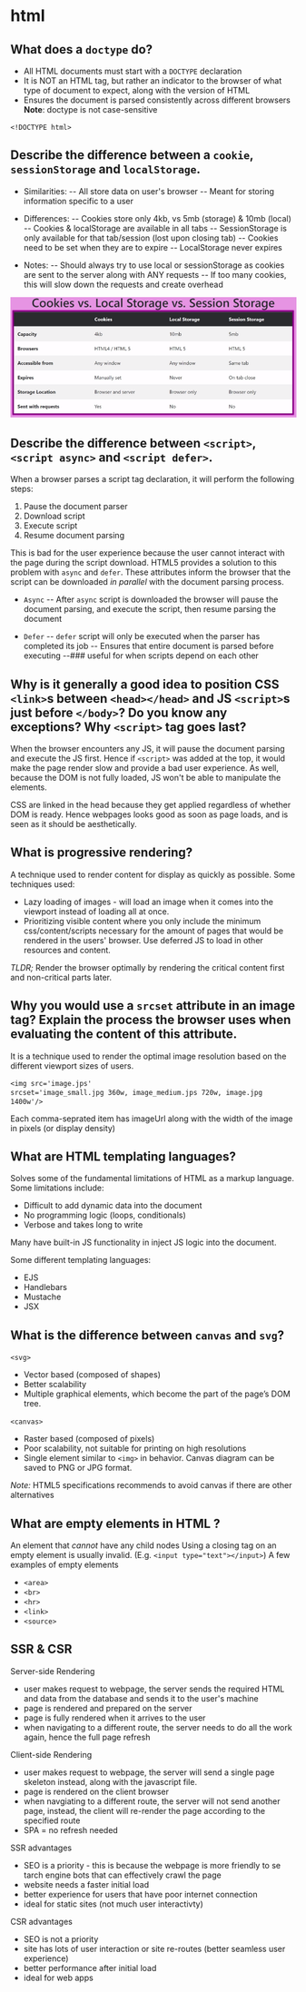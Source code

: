 # html

## What does a `doctype` do?

- All HTML documents must start with a `DOCTYPE` declaration
- It is NOT an HTML tag, but rather an indicator to the browser of what type of document to expect, along with the version of HTML
- Ensures the document is parsed consistently across different browsers
  **Note**: doctype is not case-sensitive

```
<!DOCTYPE html>
```

## Describe the difference between a `cookie`, `sessionStorage` and `localStorage`.

- Similarities:
  -- All store data on user's browser
  -- Meant for storing information specific to a user

- Differences:
  -- Cookies store only 4kb, vs 5mb (storage) & 10mb (local)
  -- Cookies & localStorage are available in all tabs
  -- SessionStorage is only available for that tab/session (lost upon closing tab)
  -- Cookies need to be set when they are to expire
  -- LocalStorage never expires

- Notes:
  -- Should always try to use local or sessionStorage as cookies are sent to the server along with ANY requests
  -- If too many cookies, this will slow down the requests and create overhead

![Cookies, LocalStorage & SesstionStorage](./assets/storage.png?raw=true)

## Describe the difference between `<script>`, `<script async>` and `<script defer>`.

When a browser parses a script tag declaration, it will perform the following steps:

1. Pause the document parser
2. Download script
3. Execute script
4. Resume document parsing

This is bad for the user experience because the user cannot interact with the page during the script download.
HTML5 provides a solution to this problem with `async` and `defer`. These attributes inform the browser that the script can be downloaded _in parallel_ with the document parsing process.

- `Async`
  -- After `async` script is downloaded the browser will pause the document parsing, and execute the script, then resume parsing the document

- `Defer`
  -- `defer` script will only be executed when the parser has completed its job
  -- Ensures that entire document is parsed before executing --### useful for when scripts depend on each other

## Why is it generally a good idea to position CSS `<link>`s between `<head></head>` and JS `<script>`s just before `</body>`? Do you know any exceptions? Why `<script>` tag goes last?

When the browser encounters any JS, it will pause the document parsing and execute the JS first. Hence if `<script>` was added at the top, it would make the page render slow and provide a bad user experience. As well, because the DOM is not fully loaded, JS won't be able to manipulate the elements.

CSS are linked in the head because they get applied regardless of whether DOM is ready. Hence webpages looks good as soon as page loads, and is seen as it should be aesthetically.

## What is progressive rendering?

A technique used to render content for display as quickly as possible. Some techniques used:

- Lazy loading of images - will load an image when it comes into the viewport instead of loading all at once.
- Prioritizing visible content where you only include the minimum css/content/scripts necessary for the amount of pages that would be rendered in the users' browser. Use deferred JS to load in other resources and content.

_TLDR;_ Render the browser optimally by rendering the critical content first and non-critical parts later.

## Why you would use a `srcset` attribute in an image tag? Explain the process the browser uses when evaluating the content of this attribute.

It is a technique used to render the optimal image resolution based on the different viewport sizes of users.

```
<img src='image.jps'
srcset='image_small.jpg 360w, image_medium.jps 720w, image.jpg 1400w'/>
```

Each comma-seprated item has imageUrl along with the width of the image in pixels (or display density)

## What are HTML templating languages?

Solves some of the fundamental limitations of HTML as a markup language. Some limitations include:

- Difficult to add dynamic data into the document
- No programming logic (loops, conditionals)
- Verbose and takes long to write

Many have built-in JS functionality in inject JS logic into the document.

Some different templating languages:

- EJS
- Handlebars
- Mustache
- JSX

## What is the difference between `canvas` and `svg`?

`<svg>`

- Vector based (composed of shapes)
- Better scalability
- Multiple graphical elements, which become the part of the page’s DOM tree.

`<canvas>`

- Raster based (composed of pixels)
- Poor scalability, not suitable for printing on high resolutions
- Single element similar to `<img>` in behavior. Canvas diagram can be saved to PNG or JPG format.

_Note:_ HTML5 specifications recommends to avoid canvas if there are other alternatives

## What are empty elements in HTML ?

An element that _cannot_ have any child nodes
Using a closing tag on an empty element is usually invalid. (E.g. `<input type="text"></input>`)
A few examples of empty elements

- `<area>`
- `<br>`
- `<hr>`
- `<link>`
- `<source>`

## SSR & CSR

Server-side Rendering

- user makes request to webpage, the server sends the required HTML and data from the database and sends it to the user's machine
- page is rendered and prepared on the server
- page is fully rendered when it arrives to the user
- when navigating to a different route, the server needs to do all the work again, hence the full page refresh

Client-side Rendering

- user makes request to webpage, the server will send a single page skeleton instead, along with the javascript file.
- page is rendered on the client browser
- when navgiating to a different route, the server will not send another page, instead, the client will re-render the page according to the specified route
- SPA = no refresh needed

SSR advantages

- SEO is a priority - this is because the webpage is more friendly to se tarch engine bots that can effectively crawl the page
- website needs a faster initial load
- better experience for users that have poor internet connection
- ideal for static sites (not much user interactivty)

CSR advantages

- SEO is not a priority
- site has lots of user interaction or site re-routes (better seamless user experience)
- better performance after initial load
- ideal for web apps
